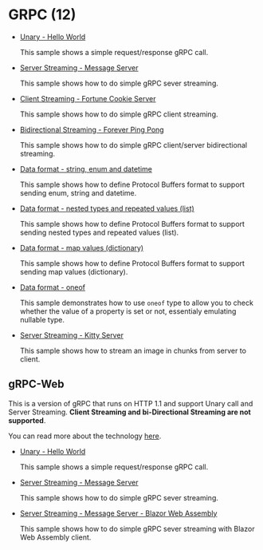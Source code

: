 # GRPC (12)

* [Unary - Hello World](/projects/grpc/grpc)

  This sample shows a simple request/response gRPC call.

* [Server Streaming - Message Server](/projects/grpc/grpc-2)

  This sample shows how to do simple gRPC sever streaming.

* [Client Streaming - Fortune Cookie Server](/projects/grpc/grpc-3)

  This sample shows how to do simple gRPC client streaming.

* [Bidirectional Streaming - Forever Ping Pong](/projects/grpc/grpc-4)

  This sample shows how to do simple gRPC client/server bidirectional streaming.

* [Data format - string, enum and datetime](/projects/grpc/grpc-5)

  This sample shows how to define Protocol Buffers format to support sending enum, string and datetime.

* [Data format - nested types and repeated values (list)](/projects/grpc/grpc-6)

  This sample shows how to define Protocol Buffers format to support sending nested types and repeated values (list).

* [Data format - map values (dictionary)](/projects/grpc/grpc-7)

  This sample shows how to define Protocol Buffers format to support sending map values (dictionary).

* [Data format - oneof](/projects/grpc/grpc-8)

  This sample demonstrates how to use `oneof` type to allow you to check whether the value of a property is set or not, essentialy emulating nullable type.

* [Server Streaming - Kitty Server](/projects/grpc/grpc-9)

  This sample shows how to stream an image in chunks from server to client.

## gRPC-Web
  This is a version of gRPC that runs on HTTP 1.1 and support Unary call and Server Streaming. **Client Streaming and bi-Directional Streaming are not supported**.

  You can read more about the technology [here](https://devblogs.microsoft.com/aspnet/grpc-web-experiment/).


* [Unary - Hello World](/projects/grpc/grpc-10)

  This sample shows a simple request/response gRPC call.

* [Server Streaming - Message Server](/projects/grpc/grpc-11)

  This sample shows how to do simple gRPC sever streaming.

* [Server Streaming - Message Server - Blazor Web Assembly](/projects/grpc/grpc-12)

  This sample shows how to do simple gRPC sever streaming with Blazor Web Assembly client.
